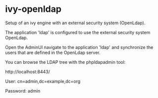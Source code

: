 # ivy-openldap

Setup of an ivy engine with an external security system (OpenLdap).

The application 'ldap' is configured to use the external security system OpenLdap. 

Open the AdminUI navigate to the application 'ldap' and synchronize the users that are defined in the OpenLdap server.

You can browse the LDAP tree with the phpldapadmin tool: 

http://localhost:8443/

User: cn=admin,dc=example,dc=org

Password: admin



